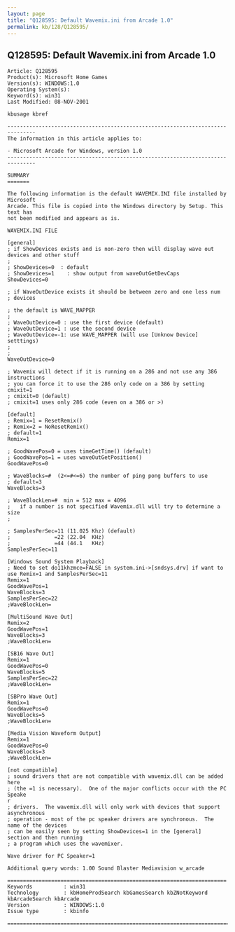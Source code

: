 ```yaml
---
layout: page
title: "Q128595: Default Wavemix.ini from Arcade 1.0"
permalink: kb/128/Q128595/
---
```


## Q128595: Default Wavemix.ini from Arcade 1.0

	Article: Q128595
	Product(s): Microsoft Home Games
	Version(s): WINDOWS:1.0
	Operating System(s): 
	Keyword(s): win31
	Last Modified: 08-NOV-2001
	
	kbusage kbref
	
	-------------------------------------------------------------------------------
	The information in this article applies to:
	
	- Microsoft Arcade for Windows, version 1.0 
	-------------------------------------------------------------------------------
	
	SUMMARY
	=======
	
	The following information is the default WAVEMIX.INI file installed by Microsoft
	Arcade. This file is copied into the Windows directory by Setup. This text has
	not been modified and appears as is.
	
	WAVEMIX.INI FILE
	
	[general]
	; if ShowDevices exists and is non-zero then will display wave out
	devices and other stuff
	;
	; ShowDevices=0  : default
	; ShowDevices=1    : show output from waveOutGetDevCaps
	ShowDevices=0
	
	; if WaveOutDevice exists it should be between zero and one less num
	; devices
	
	; the default is WAVE_MAPPER
	;
	; WaveOutDevice=0 : use the first device (default)
	; WaveOutDevice=1 : use the second device
	; WaveOutDevice=-1: use WAVE_MAPPER (will use [Unknow Device] setttings)
	;
	;
	WaveOutDevice=0
	
	; Wavemix will detect if it is running on a 286 and not use any 386
	instructions
	; you can force it to use the 286 only code on a 386 by setting cmixit=1
	; cmixit=0 (default)
	; cmixit=1 uses only 286 code (even on a 386 or >)
	
	[default]
	; Remix=1 = ResetRemix()
	; Remix=2 = NoResetRemix()
	; default=1
	Remix=1
	
	; GoodWavePos=0 = uses timeGetTime() (default)
	; GoodWavePos=1 = uses waveOutGetPosition()
	GoodWavePos=0
	
	; WaveBlocks=#  (2<=#<=6) the number of ping pong buffers to use
	; default=3
	WaveBlocks=3
	
	; WaveBlockLen=#  min = 512 max = 4096
	;   if a number is not specified Wavemix.dll will try to determine a size
	;
	
	; SamplesPerSec=11 (11.025 Khz) (default)
	;              =22 (22.04  KHz)
	;              =44 (44.1   KHz)
	SamplesPerSec=11
	
	[Windows Sound System Playback]
	; Need to set do11khzmce=FALSE in system.ini->[sndsys.drv] if want to
	use Remix=1 and SamplesPerSec=11
	Remix=1
	GoodWavePos=1
	WaveBlocks=3
	SamplesPerSec=22
	;WaveBlockLen=
	
	[MultiSound Wave Out]
	Remix=2
	GoodWavePos=1
	WaveBlocks=3
	;WaveBlockLen=
	
	[SB16 Wave Out]
	Remix=1
	GoodWavePos=0
	WaveBlocks=5
	SamplesPerSec=22
	;WaveBlockLen=
	
	[SBPro Wave Out]
	Remix=1
	GoodWavePos=0
	WaveBlocks=5
	;WaveBlockLen=
	
	[Media Vision Waveform Output]
	Remix=1
	GoodWavePos=0
	WaveBlocks=3
	;WaveBlockLen=
	
	[not compatible]
	; sound drivers that are not compatible with wavemix.dll can be added here
	; (the =1 is necessary).  One of the major conflicts occur with the PC
	Speake
	r
	; drivers.  The wavemix.dll will only work with devices that support
	asynchronous
	; operation - most of the pc speaker drivers are synchronous.  The
	name of the devices
	; can be easily seen by setting ShowDevices=1 in the [general]
	section and then running
	; a program which uses the wavemixer.
	
	Wave driver for PC Speaker=1
	
	Additional query words: 1.00 Sound Blaster Mediavision w_arcade
	
	======================================================================
	Keywords          : win31 
	Technology        : kbHomeProdSearch kbGamesSearch kbZNotKeyword kbArcadeSearch kbArcade
	Version           : WINDOWS:1.0
	Issue type        : kbinfo
	
	=============================================================================
	
